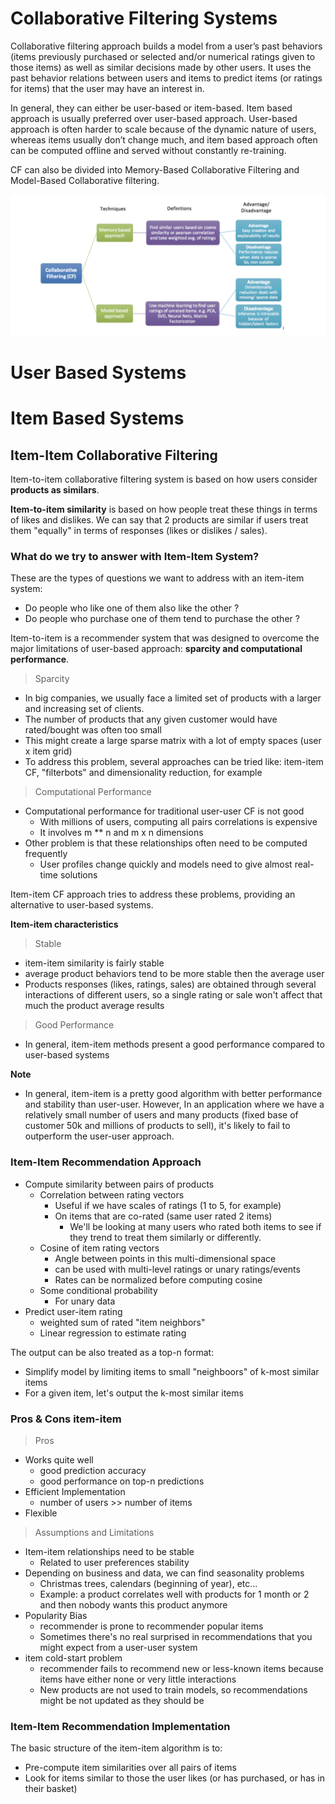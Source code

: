 # Collaborative Filtering Systems

Collaborative filtering approach builds a model from a user’s past behaviors (items previously purchased or selected 
and/or numerical ratings given to those items) as well as similar decisions made by other users. It uses the past behavior relations between
users and items to predict items (or ratings for items) that the user may have an interest in.

In general, they can either be user-based or item-based. Item based approach is usually preferred over user-based approach. 
User-based approach is often harder to scale because of the dynamic nature of users, whereas items usually don’t change much, 
and item based approach often can be computed offline and served without constantly re-training.

CF can also be divided into Memory-Based Collaborative Filtering and Model-Based Collaborative filtering.

![](assets/rs/1.png)

# User Based Systems

# Item Based Systems

## Item-Item Collaborative Filtering

Item-to-item collaborative filtering system is based on how users consider **products as similars**. 

**Item-to-item similarity** is based on how people treat these things in terms of likes and dislikes. We can say that 2 
products are similar if users treat them "equally" in terms of responses (likes or dislikes / sales).


### What do we try to answer with Item-Item System?
These are the types of questions we want to address with an item-item system:
* Do people who like one of them also like the other ?
* Do people who purchase one of them tend to purchase the other ?

Item-to-item is a recommender system that was designed to overcome the major limitations of user-based approach: 
**sparcity and computational performance**.

> Sparcity
* In big companies, we usually face a limited set of products with a larger and increasing set of clients.
* The number of products that any given customer would have rated/bought was often too small
* This might create a large sparse matrix with a lot of empty spaces  (user x item grid)
* To address this problem, several approaches can be tried like: item-item CF, "filterbots" and dimensionality reduction, for example

> Computational Performance
* Computational performance for traditional user-user CF is not good
    * With millions of users, computing all pairs correlations is expensive
    * It involves m ** n and m x n dimensions
* Other problem is that these relationships often need to be computed frequently
    * User profiles change quickly and models need to give almost real-time solutions

Item-item CF approach tries to address these problems, providing an alternative to user-based systems.

**Item-item characteristics**

> Stable
* item-item similarity is fairly stable
* average product behaviors tend to be more stable then the average user
* Products responses (likes, ratings, sales) are obtained through several interactions of different users, so a single rating or sale 
won't affect that much the product average results

> Good Performance 
- In general, item-item methods present a good performance compared to user-based systems

**Note**
* In general, item-item is a pretty good algorithm with better performance and stability than user-user. 
However, In an application where we have a relatively small number of users and many products (fixed base of customer 50k and
millions of products to sell), it's likely to fail to outperform the user-user approach. 

### Item-Item Recommendation Approach
 
* Compute similarity between pairs of products
    * Correlation between rating vectors
        * Useful if we have scales of ratings (1 to 5, for example)
        * On items that are co-rated (same user rated 2 items)
            * We'll be looking at many users who rated both items to see if they trend to treat them similarly or differently.
    * Cosine of item rating vectors
        * Angle between points in this multi-dimensional space
        * can be used with multi-level ratings or unary ratings/events
        * Rates can be normalized before computing cosine
    * Some conditional probability
        * For unary data
* Predict user-item rating 
    * weighted sum of rated "item neighbors"
    * Linear regression to estimate rating

The output can be also treated as a top-n format:
* Simplify model by limiting items to small "neighboors" of k-most similar items
* For a given item, let's output the k-most similar items

### Pros & Cons item-item

> Pros
* Works quite well
    * good prediction accuracy
    * good performance on top-n predictions
* Efficient Implementation
    * number of users >> number of items
* Flexible 

> Assumptions and Limitations
* Item-item relationships need to be stable
    * Related to user preferences stability
* Depending on business and data, we can find seasonality problems
    * Christmas trees, calendars (beginning of year), etc...
    * Example: a product correlates well with products for 1 month or 2 and then nobody wants this product anymore
* Popularity Bias
    * recommender is prone to recommender popular items
    * Sometimes there's no real surprised in recommendations that you might expect from a user-user system
* item cold-start problem
    * recommender fails to recommend new or less-known items because items have either none or very little interactions
    * New products are not used to train models, so recommendations might be not updated as they should be 

### Item-Item Recommendation Implementation

The basic structure of the item-item algorithm is to:
* Pre-compute item similarities over all pairs of items
* Look for items similar to those the user likes (or has purchased, or has in their basket)

 
